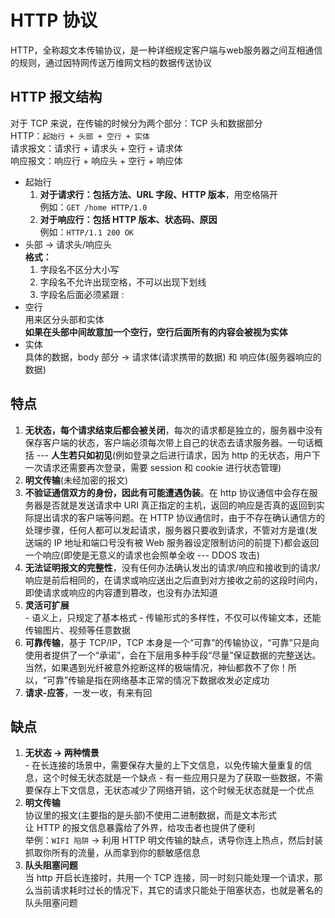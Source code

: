 # HTTP 协议  
HTTP，全称超文本传输协议，是一种详细规定客户端与web服务器之间互相通信的规则，通过因特网传送万维网文档的数据传送协议  

## HTTP 报文结构  
  对于 TCP 来说，在传输的时候分为两个部分：TCP 头和数据部分  
  HTTP：`起始行 + 头部 + 空行 + 实体`  
  请求报文：请求行 + 请求头 + 空行 + 请求体  
  响应报文：响应行 + 响应头 + 空行 + 响应体  
  - 起始行  
    1. **对于请求行：包括方法、URL 字段、HTTP 版本**，用空格隔开  
      例如：`GET /home HTTP/1.0`  
    2. **对于响应行：包括 HTTP 版本、状态码、原因**  
      例如：`HTTP/1.1 200 OK`  
  - 头部 -> 请求头/响应头  
    **格式：**  
    1. 字段名不区分大小写  
    2. 字段名不允许出现空格，不可以出现下划线  
    3. 字段名后面必须紧跟 :  
  - 空行  
    用来区分头部和实体  
    **如果在头部中间故意加一个空行，空行后面所有的内容会被视为实体**  
  - 实体  
    具体的数据，body 部分 -> 请求体(请求携带的数据) 和 响应体(服务器响应的数据)  

## 特点  
  1. **无状态，每个请求结束后都会被关闭**，每次的请求都是独立的，服务器中没有保存客户端的状态，客户端必须每次带上自己的状态去请求服务器。一句话概括 --- **人生若只如初见**(例如登录之后进行请求，因为 http 的无状态，用户下一次请求还需要再次登录，需要 session 和 cookie 进行状态管理)  
  2. **明文传输**(未经加密的报文)  
  3. **不验证通信双方的身份，因此有可能遭遇伪装**。在 http 协议通信中会存在服务器是否就是发送请求中 URI 真正指定的主机，返回的响应是否真的返回到实际提出请求的客户端等问题。在 HTTP 协议通信时，由于不存在确认通信方的处理步骤，任何人都可以发起请求，服务器只要收到请求，不管对方是谁(发送端的 IP 地址和端口号没有被 Web 服务器设定限制访问的前提下)都会返回一个响应(即使是无意义的请求也会照单全收 --- DDOS 攻击)  
  4. **无法证明报文的完整性**，没有任何办法确认发出的请求/响应和接收到的请求/响应是前后相同的，在请求或响应送出之后直到对方接收之前的这段时间内，即使请求或响应的内容遭到篡改，也没有办法知道  
  5. **灵活可扩展**  
    - 语义上，只规定了基本格式
    - 传输形式的多样性，不仅可以传输文本，还能传输图片、视频等任意数据  
  6. **可靠传输**，基于 TCP/IP，TCP 本身是一个“可靠”的传输协议，“可靠”只是向使用者提供了一个“承诺”，会在下层用多种手段“尽量”保证数据的完整送达。当然，如果遇到光纤被意外挖断这样的极端情况，神仙都救不了你！所以，“可靠”传输是指在网络基本正常的情况下数据收发必定成功  
  7. **请求-应答**，一发一收，有来有回  

## 缺点  
  1. **无状态 -> 两种情景**  
    - 在长连接的场景中，需要保存大量的上下文信息，以免传输大量重复的信息，这个时候无状态就是一个缺点 
    - 有一些应用只是为了获取一些数据，不需要保存上下文信息，无状态减少了网络开销，这个时候无状态就是一个优点  
  2. **明文传输**  
    协议里的报文(主要指的是头部)不使用二进制数据，而是文本形式  
    让 HTTP 的报文信息暴露给了外界，给攻击者也提供了便利  
    举例：`WIFI 陷阱` -> 利用 HTTP 明文传输的缺点，诱导你连上热点，然后封装抓取你所有的流量，从而拿到你的额敏感信息  
  3. **队头阻塞问题**  
    当 http 开启长连接时，共用一个 TCP 连接，同一时刻只能处理一个请求，那么当前请求耗时过长的情况下，其它的请求只能处于阻塞状态，也就是著名的队头阻塞问题